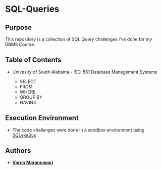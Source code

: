# SQL-Queries

## Purpose

This repository is a collection of SQL Query challenges I've done for my DBMS Course.

## Table of Contents

- Univesity of South Alabama - ISC-561 Database Management Systems

  - SELECT
  - FROM
  - WHERE
  - GROUP BY
  - HAVING

## Execution Environment

- The code challenges were done in a sandbox environment using [SQLexeSys](http://192.245.222.134/SQLexeSys/)

## Authors

- [**Varun Marannagari**](https://github.com/varunmara)
